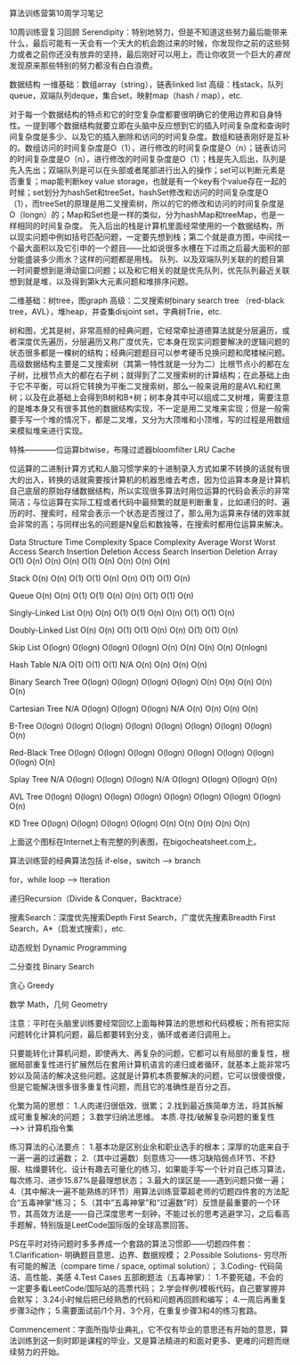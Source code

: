 算法训练营第10周学习笔记


10周训练营复习回顾
Serendipity：特别地努力，但是不知道这些努力最后能带来什么，最后可能有一天会有一个天大的机会跑过来的时候，你发现你之前的这些努力或者之前你还没有放弃的坚持，最后刚好可以用上，而让你收货一个巨大的*喜悦*发现原来那些特别的努力都没有白白浪费。

数据结构
一维基础：数组array（string），链表linked list
	高级：栈stack，队列queue，双端队列deque，集合set，映射map（hash / map），etc.

对于每一个数据结构的特点和它的时空复杂度都要很明确它的使用边界和自身特性。一提到哪个数据结构就要立即在头脑中反应想到它的插入时间复杂度和查询时间复杂度是多少、以及它的插入删除和访问的时间复杂度。数组和链表刚好是互补的。数组访问的时间复杂度是O（1），进行修改的时间复杂度是O（n）；链表访问的时间复杂度是O（n），进行修改的时间复杂度是O（1）；栈是先入后出，队列是先入先出；双端队列是可以在头部或者尾部进行出入的操作；set可以判断元素是否重复；map能判断key value storage，也就是有一个key有个value存在一起的时候；set划分为hashSet和treeSet，hashSet修改和访问的时间复杂度是O（1），而treeSet的原理是用二叉搜索树，所以的它的修改和访问的时间复杂度是O（longn）的；Map和Set也是一样的类似，分为hashMap和treeMap，也是一样相同的时间复杂度。
先入后出的栈是计算机里面经常使用的一个数据结构，所以现实问题中例如括号匹配问题，一定要先想到栈；第二个就是直方图，中间找一个最大面积以及它引申的一个题目——比如说很多水槽在下过雨之后最大面积的部分能盛装多少雨水？这样的问题都是用栈。
队列、以及双端队列关联的的题目第一时间要想到是滑动窗口问题；以及和它相关的就是优先队列，优先队列最近关联想到就是堆，以及得到第k大元素问题和堆排序问题。


二维基础：树tree，图graph
	高级：二叉搜索树binary search tree （red-black tree，AVL），堆heap，并查集disjoint set，字典树Trie，etc.

树和图，尤其是树，非常高频的经典问题，它经常牵扯道德算法就是分层遍历，或者深度优先遍历，分层遍历又称广度优先，它本身在现实问题要解决的逻辑问题的状态很多都是一棵树的结构；经典问题题目可以参考硬币兑换问题和爬楼梯问题。
高级数据结构主要是二叉搜索树（其第一特性就是一分为二）比根节点小的都在左子树，比根节点大的都在右子树；就得到了二叉搜索树的计算结构；在此基础上由于它不平衡，可以将它转换为平衡二叉搜索树，那么一般来说用的是AVL和红黑树；以及在此基础上会得到B树和B+树；树本身其中可以组成二叉树堆，需要注意的是堆本身又有很多其他的数据结构实现，不一定是用二叉堆来实现；但是一般需要手写一个堆的情况下，都是二叉堆，又分为大顶堆和小顶堆，写的过程是用数组来模拟堆来进行实现。


特殊————位运算bitwise，布隆过滤器bloomfilter
		LRU Cache

位运算的二进制计算方式和人脑习惯学来的十进制录入方式如果不转换的话就有很大的出入，转换的话就需要按计算机的机器思维去考虑，因为位运算本身是计算机自己底层的原始存储数据结构，所以实现很多算法时用位运算的代码会表示的非常简洁；与位运算在实际工程或者代码中最频繁的就是判断重复，比如递归的时、遍历的时、搜索时，经常会表示一个状态是否搜过了，那么用为运算来存储的效率就会非常的高；与同样出名的问题是N皇后和数独等，在搜索时都用位运算来解决。


Data Structure				Time Complexity																Space Complexity
					Average									Worst											Worst
					Access	Search	Insertion Deletion   	Access	Search	Insertion Deletion
Array				 O(1)	 O(n)	   O(n)		O(n)		  O(1)	 O(n)	   O(n)		O(n)				 O(n)

Stack				 O(n)	 O(n)	   O(1)		O(1)		  O(n)	 O(n)	   O(1)		O(1)				 O(n)
			
Queue				 O(n)	 O(n)	   O(1)		O(1)		  O(n)	 O(n)	   O(1)		O(1)				 O(n)

Singly-Linked List	 O(n)	 O(n)	   O(1)		O(1)		  O(n)	 O(n)	   O(1)		O(1)			     O(n)	

Doubly-Linked List	 O(n)	 O(n)	   O(1)		O(1)		  O(n)	 O(n)	   O(1)		O(1)				 O(n)

Skip List			 O(logn) O(logn)   O(logn)  O(logn)		  O(n)   O(n)	   O(n)		O(n)				 O(nlogn)

Hash Table			  N/A	  O(1)	   O(1)		O(1)		  N/A	 O(n)	   O(n)		O(n)				 O(n)

Binary Search Tree	 O(logn) O(logn)   O(logn)  O(logn)		  O(n)	 O(n)	   O(n)		O(n)				 O(n)

Cartesian Tree		 N/A	 O(logn)   O(logn)  O(logn)		  N/A	 O(n)	   O(n)		O(n)				 O(n)

B-Tree				 O(logn) O(logn)   O(logn)  O(logn) 	 O(logn) O(logn)   O(logn)  O(logn)				 O(n)

Red-Black Tree		 O(logn) O(logn)   O(logn)  O(logn) 	 O(logn) O(logn)   O(logn)  O(logn)				 O(n)

Splay Tree			 N/A	 O(logn)   O(logn)  O(logn) 	 N/A	 O(logn)   O(logn)  O(logn)				 O(n)

AVL Tree			 O(logn) O(logn)   O(logn)  O(logn) 	 O(logn) O(logn)   O(logn)  O(logn)				 O(n)

KD Tree				 O(logn) O(logn)   O(logn)  O(logn) 	 O(n)	 O(n)	   O(n)		O(n) 				 O(n)

上面这个图标在Internet上有完整的列表图，在bigocheatsheet.com上。


算法训练营的经典算法包括
if-else，switch ——> branch

for，while loop ——> Iteration

递归Recursion（Divide & Conquer，Backtrace）

搜素Search：深度优先搜索Depth First Search，广度优先搜素Breadth First Search，A*（启发式搜索），etc.

动态规划 Dynamic Programming

二分查找 Binary Search

贪心 Greedy

数学 Math，几何 Geometry

注意：平时在头脑里训练要经常回忆上面每种算法的思想和代码模板；所有把实际问题转化计算机问题，最后都要转到分支，循环或者递归调用上。


只要能转化计算机问题，即使再大、再复杂的问题，它都可以有局部的重复性，根据局部重复性进行扩展然后在套用计算机语言的递归或者循环，就基本上能非常巧妙以及简洁的解决这些问题。这就是计算机本质要解决的问题，它可以很傻很傻，但是它能解决很多很多重复性问题，而且它的准确性是百分之百。

化繁为简的思想：
1.人肉递归很低效、很累；
2.找到最近族简单方法，将其拆解成可重复解决的问题；
3.数学归纳法思维。
本质.寻找/破解复杂问题的重复性 ——>> 计算机指令集

练习算法的心法要点：
1.基本功是区别业余和职业选手的根本；深厚的功底来自于一遍一遍的过遍数；
2.（其中过遍数）刻意练习——练习缺陷弱点环节、不舒服、枯燥要转化、设计有趣去可量化的练习，如果能手写一个针对自己练习算法，每次练习、进步15.87%是最理想状态；
3.最大的误区是——遇到问题只做一遍；
4.（其中解决一遍不能熟练的环节）用算法训练营覃超老师的切题四件套的方法配合“五毒神掌”练习；
5.（其中“五毒神掌”和“过遍数”时）反馈是最重要的一个环节，其高效方法是——自己深度思考一刻钟，不能过长的思考逃避学习，之后看高手题解，特别版是LeetCode国际版的全球高票回答。


PS在平时对待问题时多多养成一个套路的算法习惯即——切题四件套：
1.Clarification- 明确题目意思、边界、数据规模；
2.Possible Solutions- 穷尽所有可能的解法（compare time / space, optimal solution）；
3.Coding- 代码简洁、高性能、美感
4.Test Cases
五部刷题法（五毒神掌）：
1.不要死磕，不会的一定要多看LeetCode/国际站的高票代码；
2.学会样例/模板代码，自己要掌握并会默写；
3.24小时候后把已经熟悉的代码和问题再回顾和编写；
4.一周后再重复步骤3动作；
5.需要面试前/1个月、3个月，在重复步骤3和4的练习套路。

Commencement：字面所指毕业典礼，它不仅有毕业的意思还有开始的意思，算法训练到这一刻时即是课程的毕业，又是算法精进的和面对更多、更难的问题而继续努力的开始。

